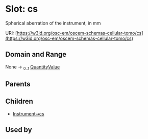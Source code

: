 
# Slot: cs

Spherical aberration of the instrument, in mm

URI: [https://w3id.org/osc-em/oscem-schemas-cellular-tomo/cs](https://w3id.org/osc-em/oscem-schemas-cellular-tomo/cs)


## Domain and Range

None &#8594;  <sub>0..1</sub> [QuantityValue](QuantityValue.md)

## Parents


## Children

 *  [Instrument➞cs](Instrument_cs.md)

## Used by

